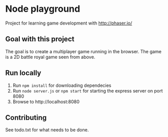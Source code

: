 # Node playground

Project for learning game development with http://phaser.io/

## Goal with this project

The goal is to create a multiplayer game running in the browser. The game is a 2D battle royal game seen from above.

## Run locally

1. Run `npm install` for downloading dependecies
2. Run `node server.js` or `npm start` for starting the express server on port 8080
3. Browse to http://localhost:8080

## Contributing
See todo.txt for what needs to be done. 
